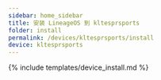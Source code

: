 ```yaml
---
sidebar: home_sidebar
title: 安装 LineageOS 到 kltesprsports
folder: install
permalink: /devices/kltesprsports/install
device: kltesprsports
---
```

{% include templates/device_install.md %}
